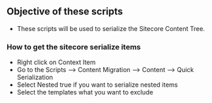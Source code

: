 ## Objective of these scripts

- These scripts will be used to serialize the Sitecore Content Tree.

### How to get the sitecore serialize items

- Right click on Context Item
- Go to the Scripts --> Content Migration --> Content --> Quick Serialization
- Select Nested true if you want to serialize nested items
- Select the templates what you want to exclude
